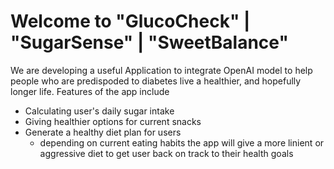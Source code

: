 # Welcome to "GlucoCheck" | "SugarSense" | "SweetBalance"
We are developing a useful Application to integrate OpenAI model to help people who are predispoded to diabetes live a healthier, and hopefully longer life.
Features of the app include 
* Calculating user's daily sugar intake
* Giving healthier options for current snacks
* Generate a healthy diet plan for users
    * depending on current eating habits the app will give a more linient or aggressive diet to get user back on track to their health goals
